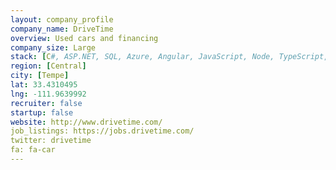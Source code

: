 ```yaml
---
layout: company_profile
company_name: DriveTime
overview: Used cars and financing
company_size: Large
stack: [C#, ASP.NET, SQL, Azure, Angular, JavaScript, Node, TypeScript, HTML/CSS, git]
region: [Central]
city: [Tempe]
lat: 33.4310495
lng: -111.9639992
recruiter: false
startup: false
website: http://www.drivetime.com/
job_listings: https://jobs.drivetime.com/
twitter: drivetime
fa: fa-car
---
```

